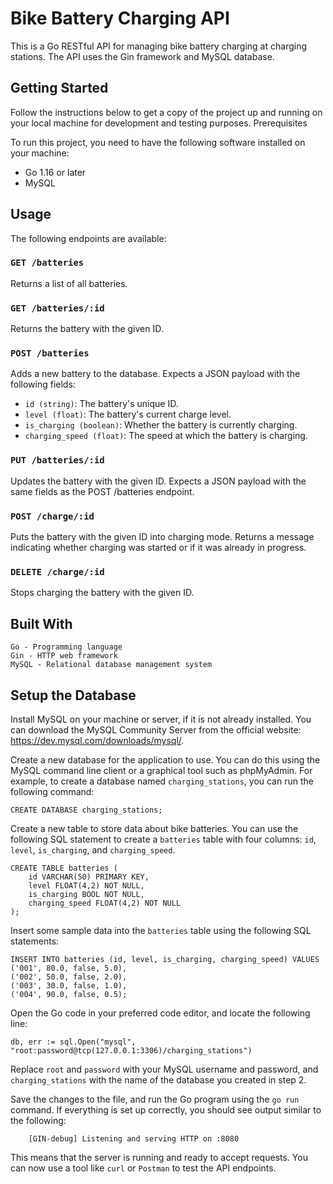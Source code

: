 **Bike Battery Charging API**
===========================

This is a Go RESTful API for managing bike battery charging at charging stations. The API uses the Gin framework and MySQL database.

## **Getting Started**

Follow the instructions below to get a copy of the project up and running on your local machine for development and testing purposes.
Prerequisites

To run this project, you need to have the following software installed on your machine:
* Go 1.16 or later
* MySQL

## **Usage**

The following endpoints are available:

### **`GET /batteries`**
Returns a list of all batteries.

### **`GET /batteries/:id`**
Returns the battery with the given ID.

### **`POST /batteries`**
Adds a new battery to the database. Expects a JSON payload with the following fields:

* ``id (string)``: The battery's unique ID.
* ``level (float)``: The battery's current charge level.
* ``is_charging (boolean)``: Whether the battery is currently charging.
* ``charging_speed (float)``: The speed at which the battery is charging.

### **`PUT /batteries/:id`**
Updates the battery with the given ID. Expects a JSON payload with the same fields as the POST /batteries endpoint.

### **`POST /charge/:id`**
Puts the battery with the given ID into charging mode. Returns a message indicating whether charging was started or if it was already in progress.

### **`DELETE /charge/:id`**
Stops charging the battery with the given ID.

## **Built With**

    Go - Programming language
    Gin - HTTP web framework
    MySQL - Relational database management system


## **Setup the Database**

Install MySQL on your machine or server, if it is not already installed. You can download the MySQL Community Server from the official website: https://dev.mysql.com/downloads/mysql/.

Create a new database for the application to use. You can do this using the MySQL command line client or a graphical tool such as phpMyAdmin. For example, to create a database named `charging_stations`, you can run the following command:

```sql:
CREATE DATABASE charging_stations;
```

Create a new table to store data about bike batteries. You can use the following SQL statement to create a `batteries` table with four columns: `id`, `level`, `is_charging`, and `charging_speed`.

```sql:
CREATE TABLE batteries (
    id VARCHAR(50) PRIMARY KEY,
    level FLOAT(4,2) NOT NULL,
    is_charging BOOL NOT NULL,
    charging_speed FLOAT(4,2) NOT NULL
);
``` 

Insert some sample data into the `batteries` table using the following SQL statements:


```sql:
INSERT INTO batteries (id, level, is_charging, charging_speed) VALUES
('001', 80.0, false, 5.0),
('002', 50.0, false, 2.0),
('003', 30.0, false, 1.0),
('004', 90.0, false, 0.5);
```

Open the Go code in your preferred code editor, and locate the following line:


```go:
db, err := sql.Open("mysql", "root:password@tcp(127.0.0.1:3306)/charging_stations")
```

Replace `root` and `password` with your MySQL username and password, and `charging_stations` with the name of the database you created in step 2.

Save the changes to the file, and run the Go program using the `go run` command. If everything is set up correctly, you should see output similar to the following:

```csharp:
    [GIN-debug] Listening and serving HTTP on :8080
```

This means that the server is running and ready to accept requests. You can now use a tool like `curl` or `Postman` to test the API endpoints.